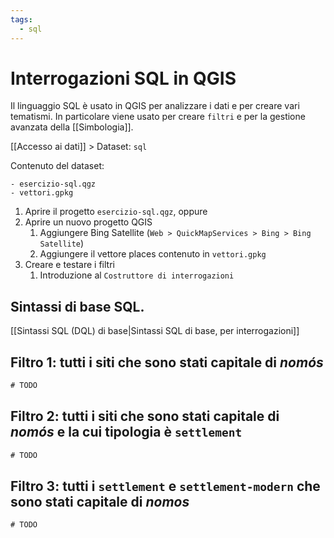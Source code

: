 ```yaml
---
tags:
  - sql
---
```

# Interrogazioni SQL in QGIS

Il linguaggio SQL è usato in QGIS per analizzare i dati e per creare vari tematismi. In particolare viene usato per creare `filtri` e per la gestione avanzata della [[Simbologia]].

[[Accesso ai dati]] > Dataset: `sql`

Contenuto del dataset:
```
- esercizio-sql.qgz
- vettori.gpkg
```

1. Aprire il progetto `esercizio-sql.qgz`, oppure
2. Aprire un nuovo progetto QGIS
	1. Aggiungere Bing Satellite (`Web > QuickMapServices > Bing > Bing Satellite`)
	2. Aggiungere il vettore places contenuto in `vettori.gpkg`
3. Creare e testare i  filtri
	1. Introduzione al `Costruttore di interrogazioni`

## Sintassi di base SQL.
[[Sintassi SQL (DQL) di base|Sintassi SQL di base, per interrogazioni]]


## Filtro 1: tutti i siti che sono stati capitale di _nomós_
```sql
# TODO
```

## Filtro 2: tutti i siti che sono stati capitale di _nomós_ e la cui tipologia è `settlement`
```sql
# TODO
```

## Filtro 3: tutti i `settlement` e `settlement-modern` che sono stati capitale di _nomos_ 
```sql
# TODO
```


